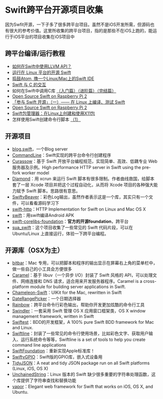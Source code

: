# Swift跨平台开源项目收集
因为Swfit开源，一下子多了很多跨平台项目。虽然不是iOS开发所需，但源码也有很大的参考价值。这里所收集的跨平台项目，指的是那些不在iOS上跑的，能运行于iOS平台的项目收集在iOS项目中

## 跨平台编译/运行教程
- [如何在Swift中使用LLVM API？][1]
- [运行在 Linux 平台的开源 Swift][2]
- [捣鼓Atom, 撸一个Linux/Mac上的Swift IDE][3]
- [Swift 与 C 的交互][4]
- 如何在Swift中调用C库 [（入门篇）][5][（进阶篇）][6][（完结篇）][7]
- [Open Source Swift on Raspberry Pi 2][8]
- [「参与 Swift 开源」（一）—— 在 Linux 上编译、测试 Swift][9]
- [Open Source Swift on Raspberry Pi 2][10]
- [Swift包管理器：在Linux上创建和使用X11包][11]
- 怎样使用Swift创建命令行脚本 [（1）][12]

## 开源项目
- [blog.swift][13]，一个Blog server
- [CommandLine][14]：Swift实现的跨平台命令行创建程序
- [Curassow][15]：基于 Swift 开放平台编程规范，实现简单、高效、低耦专业 Web 服务器及示例。High performance HTTP server in Swift using the pre-fork worker model
- [Diamond][16]：用 xcrun 来运行 Swift 脚本有很多限制。作者曲线救国，给脚本套了一层 Xcode 项目并把这个过程自动化，从而将 Xcode 项目的各种强大能力赋予 Swift 脚本。思路很有意思。
- [SwiftyBeaver][17]：彩色Log输出，虽然作者表示这是一个库，其实只有一个文件，可以看看源码学习下
- [swift-http][18]：HTTP Implementation for Swift on Linux and Mac OS X
- [swift][19]：用swift编译Android APK
- [swift-corelibs-foundation][20]：**官方的开源foundation**，跨平台
- [sua\_swift][21]：这个项目收集了一些常见的 Swift 代码片段，可以在 Ubuntu/Linux 上直接运行，体验一下跨平台编程。


## 开源库（OSX为主）
- [bitbar][22]：Mac 专用，可以把脚本和程序的输出显示在屏幕右上角的菜单栏中，做一些自己的小工具会方便很多
- [Caramel][23]：基于 libuv（一个异步 I/O）封装了 Swift 风格的 API，可以处理文件、网络连接和 DNS 请求，适合用来开发服务器程序。Caramel is a cross-platform module for building server applications in Swift.
- [Chameleon-Swift][24]：UIKit for the Mac, rewritten in Swift
- [DateRangePicker][25]：一个日期选择器
- [Rainbow][26]：跨平台命令行彩色输出，帮助你开发更加炫酷的命令行工具
- [Swindler][27]：一套采用 Swift 管理 OS X 应用窗口框架类，OS X window management framework, written in Swift
- [Swiftest][28]：BDD的开发框架，A 100% pure Swift BDD framework for Mac and Linux.
- [Swiftline][29]：封装了一些常见的命令行使用场景，比如彩色文字、获取用户输入、运行系统命令等等，Swiftline is a set of tools to help you create command line applications
- [SwiftFoundation][30]：重新实现Apple标准库！
- [SwiftyGPIO][31]：Swift版的GPIO库，嵌入式设备用
- [TidyJSON][32]：A neat and tidy JSON package run on all Swift platforms (Linux, iOS, OS X)
- [UnchainedString][33]：Linux 版本的 Swift 缺少很多重要的字符串处理函数，这个库提供了字符串查找和替换功能
- [vapor][34]：Elegant web framework for Swift that works on iOS, OS X, and Ubuntu.


[1]:	http://www.csdn.net/article/2015-12-07/2826407-Swift
[2]:	http://swiftcafe.io/2015/12/11/swift-linux/ "运行在 Linux 平台的开源 Swift"
[3]:	http://ios.dog/simple-swift-ide-on-atom/ "[翻译]捣鼓Atom, 撸一个Linux/Mac上的Swift IDE"
[4]:	https://realm.io/cn/news/pragma-chris-eidhof-swift-c/ "Swift 与 C 的交互"
[5]:	http://hearrain.com/2015/12/850 "如何在Swift中调用C库（入门篇）"
[6]:	http://hearrain.com/2016/01/853 "如何在Swift中调用C库（进阶篇）"
[7]:	http://hearrain.com/2016/01/855 "如何在Swift中调用C库（完结篇）"
[8]:	http://dev.iachieved.it/iachievedit/open-source-swift-on-raspberry-pi-2/ "Open Source Swift on Raspberry Pi 2"
[9]:	https://autolayout.club/2016/01/01/%E3%80%8C%E5%8F%82%E4%B8%8E-Swift-%E5%BC%80%E6%BA%90%E3%80%8D%EF%BC%88%E4%B8%80%EF%BC%89%E2%80%94%E2%80%94-%E5%9C%A8-Linux-%E4%B8%8A%E7%BC%96%E8%AF%91%E3%80%81%E6%B5%8B%E8%AF%95-Swift/ "「参与 Swift 开源」（一）—— 在 Linux 上编译、测试 Swift"
[10]:	http://dev.iachieved.it/iachievedit/open-source-swift-on-raspberry-pi-2/ "Open Source Swift on Raspberry Pi 2"
[11]:	http://swift.gg/2016/01/13/swift-ubuntu-x11-window-app/ "Swift包管理器：在Linux上创建和使用X11包"
[12]:	http://www.cocoachina.com/swift/20160121/14966.html
[13]:	https://github.com/lexrus/blog.swift "blog.swift"
[14]:	https://github.com/jatoben/CommandLine "CommandLine"
[15]:	https://github.com/kylef/Curassow "Curassow"
[16]:	https://github.com/johnno1962/Diamond "Diamond"
[17]:	https://github.com/skreutzberger/SwiftyBeaver "SwiftyBeaver"
[18]:	https://github.com/huytd/swift-http "swift-http"
[19]:	https://github.com/SwiftAndroid/swift "swift"
[20]:	https://github.com/apple/swift-corelibs-foundation "swift-corelibs-foundation"
[21]:	https://github.com/jpedrosa/sua_swift "sua_swift"
[22]:	https://github.com/matryer/bitbar "bitbar"
[23]:	https://github.com/CaramelForSwift/Caramel "Caramel"
[24]:	https://github.com/unifiedh/Chameleon-Swift "Chameleon-Swift"
[25]:	https://github.com/MrMage/DateRangePicker "DateRangePicker"
[26]:	https://github.com/onevcat/Rainbow "Rainbow"
[27]:	https://github.com/tmandry/Swindler "Swindler"
[28]:	https://github.com/bppr/Swiftest "Swiftest"
[29]:	https://github.com/Swiftline/Swiftline "Swiftline"
[30]:	https://github.com/PureSwift/SwiftFoundation "SwiftFoundation"
[31]:	https://github.com/uraimo/SwiftyGPIO "SwiftyGPIO"
[32]:	https://github.com/benloong/TidyJSON "TidyJSON"
[33]:	https://github.com/dunkelstern/UnchainedString "UnchainedString"
[34]:	https://github.com/tannernelson/vapor "vapor"